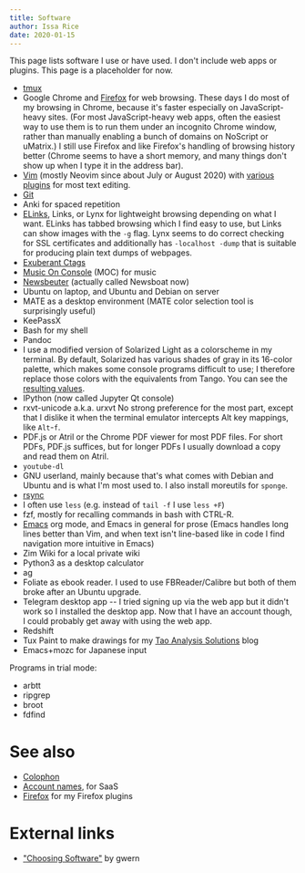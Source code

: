 ```yaml
---
title: Software
author: Issa Rice
date: 2020-01-15
---
```


This page lists software I use or have used. I don't include web apps or plugins.
This page is a placeholder for now.

- [tmux]()
- Google Chrome and [Firefox]() for web browsing. These days I do most of my browsing in Chrome, because it's faster especially on JavaScript-heavy sites.
  (For most JavaScript-heavy web apps, often the easiest way to use them is to
  run them under an incognito Chrome window, rather than manually enabling a
  bunch of domains on NoScript or uMatrix.)
  I still use Firefox and like Firefox's handling of browsing history better (Chrome seems to have a short memory, and many things don't show up when I type it in the address bar).
- [Vim]() (mostly Neovim since about July or August 2020) with [various plugins](https://github.com/riceissa/dotfiles/blob/master/.vimrc#L8-L41) for most text editing.
- [Git]()
- Anki for spaced repetition
- [ELinks](), Links, or Lynx for lightweight browsing depending on what I want.
  ELinks has tabbed browsing which I find easy to use, but Links can show
  images with the `-g` flag. Lynx seems to do correct checking for SSL certificates and
  additionally has `-localhost -dump` that is suitable for producing plain text
  dumps of webpages.
- [Exuberant Ctags]()
- [Music On Console]() (MOC) for music
- [Newsbeuter]() (actually called Newsboat now)
- Ubuntu on laptop, and Ubuntu and Debian on server
- MATE as a desktop environment (MATE color selection tool is surprisingly useful)
- KeePassX
- Bash for my shell
- Pandoc
- I use a modified version of Solarized Light as a colorscheme in my terminal.
  By default, Solarized has various shades of gray in its 16-color palette,
  which makes some console programs difficult to use; I therefore replace those
  colors with the equivalents from Tango.
  You can see the [resulting values][colors].
- IPython (now called Jupyter Qt console)
- rxvt-unicode a.k.a. urxvt
  No strong preference for the most part, except that I dislike it when the
  terminal emulator intercepts Alt key mappings, like `Alt`-`f`.
- PDF.js or Atril or the Chrome PDF viewer for most PDF files.
  For short PDFs, PDF.js suffices, but for longer PDFs I usually download a
  copy and read them on Atril.
- `youtube-dl`
- GNU userland, mainly because that's what comes with Debian and Ubuntu and
  is what I'm most used to.
  I also install moreutils for `sponge`.
- [rsync](rsync)
- I often use `less` (e.g. instead of `tail -f` I use `less +F`)
- fzf, mostly for recalling commands in bash with CTRL-R.
- [Emacs](emacs) org mode, and Emacs in general for prose (Emacs handles long lines better than Vim, and when text isn't line-based like in code I find navigation more intuitive in Emacs)
- Zim Wiki for a local private wiki
- Python3 as a desktop calculator
- ag
- Foliate as ebook reader. I used to use FBReader/Calibre but both of them broke after an Ubuntu upgrade.
- Telegram desktop app -- I tried signing up via the web app but it didn't work so I installed the desktop app. Now that I have an account though, I could probably get away with using the web app.
- Redshift
- Tux Paint to make drawings for my [Tao Analysis Solutions](https://taoanalysis.wordpress.com/) blog
- Emacs+mozc for Japanese input

Programs in trial mode:

- arbtt
- ripgrep
- broot
- fdfind

# See also

- [Colophon]()
- [Account names](account-names), for SaaS
- [Firefox]() for my Firefox plugins

# External links

- ["Choosing Software"][choose] by gwern

[choose]: https://www.gwern.net/Choosing%20Software "gwern. “Choosing Software - Gwern.net”."
[colors]: https://github.com/riceissa/dotfiles/blob/3631d8f2a129daab502682557fd37580ad656519/.Xresources#L29-L93
